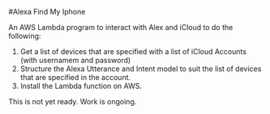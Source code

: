 #Alexa Find My Iphone

An AWS Lambda program to interact with Alex and iCloud to do the following:
1. Get a list of devices that are specified with a list of iCloud Accounts (with usernamem and password)
2. Structure the Alexa Utterance and Intent model to suit the list of devices that are specified in the account. 
3. Install the Lambda function on AWS.  

This is not yet ready.  Work is ongoing.  